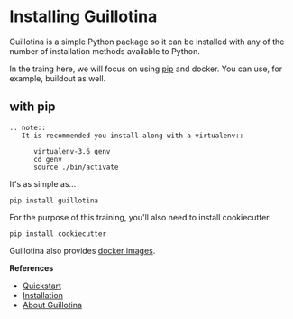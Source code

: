 # Installing Guillotina

Guillotina is a simple Python package so it can be installed with any of the
number of installation methods available to Python.

In the traing here, we will focus on using [pip](https://pip.pypa.io/en/stable/)
and docker. You can use, for example, buildout as well.


## with pip

```eval_rst
.. note::
   It is recommended you install along with a virtualenv::

      virtualenv-3.6 genv
      cd genv
      source ./bin/activate
```


It's as simple as...

```
pip install guillotina
```


For the purpose of this training, you'll also need to install cookiecutter.

```
pip install cookiecutter
```


Guillotina also provides [docker images](https://hub.docker.com/r/guillotina/guillotina/).


**References**

  - [Quickstart](../../quickstart)
  - [Installation](../../installation/index)
  - [About Guillotina](../../about)
